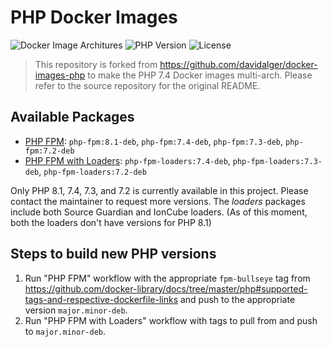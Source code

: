 # PHP Docker Images

![Docker Image Architures](https://img.shields.io/badge/architecture-arm64%20%7C%20amd64-success)
![PHP Version](https://img.shields.io/badge/php-7.2%20|%207.3%20|%207.4%20|%208.1-blue)
![License](https://img.shields.io/github/license/drpayyne/docker-php)

> This repository is forked from https://github.com/davidalger/docker-images-php to make the PHP 7.4 Docker images multi-arch. Please refer to the source repository for the original README.

## Available Packages

- [PHP FPM](https://github.com/drpayyne/docker-php/pkgs/container/php-fpm): `php-fpm:8.1-deb`, `php-fpm:7.4-deb`, `php-fpm:7.3-deb`, `php-fpm:7.2-deb`
- [PHP FPM with Loaders](https://github.com/drpayyne/docker-php/pkgs/container/php-fpm-loaders): `php-fpm-loaders:7.4-deb`, `php-fpm-loaders:7.3-deb`,  `php-fpm-loaders:7.2-deb`

Only PHP 8.1, 7.4, 7.3, and 7.2 is currently available in this project. Please contact the maintainer to request more versions. The _loaders_ packages include both Source Guardian and IonCube loaders. (As of this moment, both the loaders don't have versions for PHP 8.1)

## Steps to build new PHP versions

1. Run "PHP FPM" workflow with the appropriate `fpm-bullseye` tag from https://github.com/docker-library/docs/tree/master/php#supported-tags-and-respective-dockerfile-links and push to the appropriate version `major.minor-deb`.
2. Run "PHP FPM with Loaders" workflow with tags to pull from and push to `major.minor-deb`.
